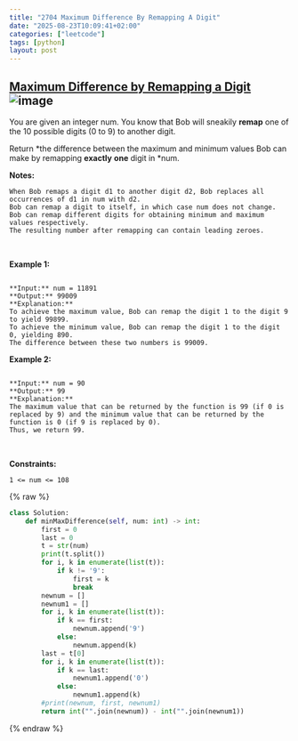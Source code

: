```yaml
---
title: "2704 Maximum Difference By Remapping A Digit"
date: "2025-08-23T10:09:41+02:00"
categories: ["leetcode"]
tags: [python]
layout: post
---
```


## [Maximum Difference by Remapping a Digit](https://leetcode.com/problems/maximum-difference-by-remapping-a-digit) ![image](https://img.shields.io/badge/Difficulty-Easy-brightgreen)

You are given an integer num. You know that Bob will sneakily **remap** one of the 10 possible digits (0 to 9) to another digit.

Return *the difference between the maximum and minimum values Bob can make by remapping **exactly** **one** digit in *num.

**Notes:**

	When Bob remaps a digit d1 to another digit d2, Bob replaces all occurrences of d1 in num with d2.
	Bob can remap a digit to itself, in which case num does not change.
	Bob can remap different digits for obtaining minimum and maximum values respectively.
	The resulting number after remapping can contain leading zeroes.

 

**Example 1:**

```

**Input:** num = 11891
**Output:** 99009
**Explanation:** 
To achieve the maximum value, Bob can remap the digit 1 to the digit 9 to yield 99899.
To achieve the minimum value, Bob can remap the digit 1 to the digit 0, yielding 890.
The difference between these two numbers is 99009.

```

**Example 2:**

```

**Input:** num = 90
**Output:** 99
**Explanation:**
The maximum value that can be returned by the function is 99 (if 0 is replaced by 9) and the minimum value that can be returned by the function is 0 (if 9 is replaced by 0).
Thus, we return 99.
```

 

**Constraints:**

	1 <= num <= 108

{% raw %}
```python
class Solution:
    def minMaxDifference(self, num: int) -> int:
        first = 0
        last = 0
        t = str(num)
        print(t.split())
        for i, k in enumerate(list(t)):
            if k != '9':
                first = k
                break
        newnum = []
        newnum1 = []
        for i, k in enumerate(list(t)):
            if k == first:
                newnum.append('9')
            else:
                newnum.append(k)
        last = t[0]
        for i, k in enumerate(list(t)):
            if k == last:
                newnum1.append('0')
            else:
                newnum1.append(k)
        #print(newnum, first, newnum1)
        return int("".join(newnum)) - int("".join(newnum1))
```
{% endraw %}
